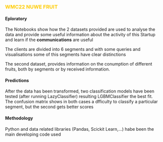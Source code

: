 <h3 style="color:#ffcc00">WMC22 NUWE FRUIT</h3>
<h4>Eploratory</h4>
<p>The Notebooks show how the 2 datasets provided are used to analyse the data and provide some useful information about the activity of this Startup and learn if the <b>communications</b> are useful</p>
<p>The clients are divided into 6 segments and with some queries and visualisations some of this segments have clear distinctions</p>
<p>The second dataset, provides information on the conumption of different fruits, both by segments or by received information.</p>
<h4>Predictions</h4>
<p>After the data has been transformed, two classification models have been tested (after running LazyClassifier) resulting LGBMClassifier the best fit.<Br>
The confusion matrix shows in both cases a dfficulty to classify a particular segment, but the second gets better scores</p>
<h4>Methodology</h4>
<p>Python and data related libraries (Pandas, Scickit Learn,...) habe been the main developing code used</p>

